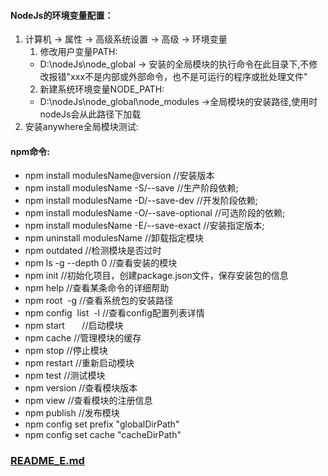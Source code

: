 #### NodeJs的环境变量配置：
  1. 计算机 -> 属性 -> 高级系统设置 -> 高级 -> 环境变量
      1. 修改用户变量PATH:
        * D:\nodeJs\node_global -> 安装的全局模块的执行命令在此目录下,不修改报错"xxx不是内部或外部命令，也不是可运行的程序或批处理文件"
      2. 新建系统环境变量NODE_PATH:
        * D:\nodeJs\node_global\node_modules ->全局模块的安装路径,使用时nodeJs会从此路径下加载
  2. 安装anywhere全局模块测试:
#### npm命令:
* npm install modulesName@version  //安装版本
* npm install modulesName -S/--save //生产阶段依赖;
* npm install modulesName -D/--save-dev   //开发阶段依赖;
* npm install modulesName -O/--save-optional  //可选阶段的依赖;
* npm install modulesName -E/--save-exact     //安装指定版本;
* npm uninstall modulesName       //卸载指定模块
* npm outdated                    //检测模块是否过时
* npm ls -g --depth 0          //查看安装的模块
* npm init        //初始化项目，创建package.json文件，保存安装包的信息
* npm help        //查看某条命令的详细帮助 
* npm root  -g  //查看系统包的安装路径
* npm config  list  -l  //查看config配置列表详情
* npm start       //启动模块
* npm cache      //管理模块的缓存
* npm stop        //停止模块
* npm restart    //重新启动模块
* npm test       //测试模块
* npm version    //查看模块版本
* npm view       //查看模块的注册信息
* npm publish     //发布模块
* npm config set prefix "globalDirPath"
* npm config set cache "cacheDirPath"
### [README_E.md](https://github.com/luoleiself/summary/blob/master/NodeJs/README_E.md)